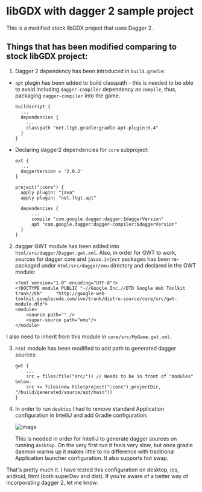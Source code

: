 # libGDX with dagger 2 sample project

This is a modified stock libGDX project that uses Dagger 2.

## Things that has been modified comparing to stock libGDX project:

1. Dagger 2 dependency has been introduced in `build.gradle`:
  * `apt` plugin has been added to build classpath - this is needed to be able to avoid including `dagger-compiler` dependency as `compile`, thus, packaging `dagger-compiler` into the game.

    ```
    buildscript {
      ...
      dependencies {
        ...
        classpath "net.ltgt.gradle:gradle-apt-plugin:0.4"
      }
    }
    ```
  * Declaring dagger2 dependencies for `core` subproject:
 
    ```
    ext {
      ...
      daggerVersion = '2.0.2'
    }

    project(":core") {
      apply plugin: "java"
      apply plugin: "net.ltgt.apt"

      dependencies {
          ...
          compile "com.google.dagger:dagger:$daggerVersion"
          apt "com.google.dagger:dagger-compiler:$daggerVersion"
      }
    }
    ```
2. dagger GWT module has been added into `html/src/dagger/Dagger.gwt.xml`. Also, in order for GWT to work, sources for dagger 
core and `javax.inject` packages has been re-packaged under `html/src/dagger/emu` directory and declared 
in the GWT module:
   ```
   <?xml version="1.0" encoding="UTF-8"?>
   <!DOCTYPE module PUBLIC "-//Google Inc.//DTD Google Web Toolkit trunk//EN"     "http://google-web-toolkit.googlecode.com/svn/trunk/distro-source/core/src/gwt-module.dtd">
   <module>
       <source path="" />
       <super-source path="emu"/>
   </module>
   ```
I also need to inherit from this module in `core/src/MyGame.gwt.xml`.

3. `html` module has been modified to add path to generated dagger sources:

   ```
   gwt {
       ...
       src = files(file("src/")) // Needs to be in front of "modules" below.
       src += files(new File(project(":core").projectDir, "/build/generated/source/apt/main"))
   }
   ```

4. In order to run `desktop` I had to remove standard Application configuration in IntelliJ and add Gradle 
configuration:

   ![image](https://cloud.githubusercontent.com/assets/3080318/11165494/b6af7908-8b19-11e5-968b-652e0bd22569.png)

   This is needed in order for IntelliJ to generate dagger sources on running `desktop`. On the very first run it feels very slow, but once gradle daemon warms up it makes little to no difference with traditional Application launcher configuration. It also supports hot swap.

That's pretty much it. I have tested this configuration on desktop, ios, android, html (both superDev and dist).
If you're aware of a better way of incorporating dagger 2, let me know.
